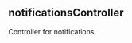 <a id="module95notificationscontroller"></a>

## notificationsController
Controller for notifications.

